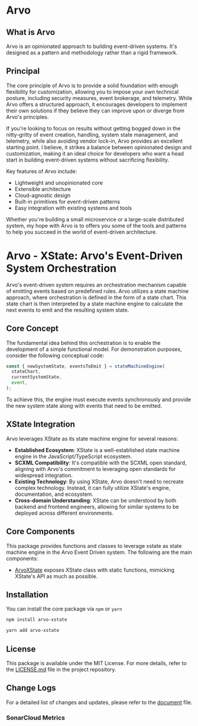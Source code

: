 # Arvo

## What is Arvo

Arvo is an opinionated approach to building event-driven systems. It's designed as a pattern and methodology rather than a rigid framework.

## Principal

The core principle of Arvo is to provide a solid foundation with enough flexibility for customization, allowing you to impose your own technical posture, including security measures, event brokerage, and telemetry. While Arvo offers a structured approach, it encourages developers to implement their own solutions if they believe they can improve upon or diverge from Arvo's principles.

If you're looking to focus on results without getting bogged down in the nitty-gritty of event creation, handling, system state management, and telemetry, while also avoiding vendor lock-in, Arvo provides an excellent starting point. I believe, it strikes a balance between opinionated design and customization, making it an ideal choice for developers who want a head start in building event-driven systems without sacrificing flexibility.

Key features of Arvo include:

- Lightweight and unopinionated core
- Extensible architecture
- Cloud-agnostic design
- Built-in primitives for event-driven patterns
- Easy integration with existing systems and tools

Whether you're building a small microservice or a large-scale distributed system, my hope with Arvo is to offers you some of the tools and patterns to help you succeed in the world of event-driven architecture.

# Arvo - XState: Arvo's Event-Driven System Orchestration

Arvo's event-driven system requires an orchestration mechanism capable of emitting events based on predefined rules. Arvo utilizes a state machine approach, where orchestration is defined in the form of a state chart. This state chart is then interpreted by a state machine engine to calculate the next events to emit and the resulting system state.

## Core Concept

The fundamental idea behind this orchestration is to enable the development of a simple functional model. For demonstration purposes, consider the following conceptual code:

```typescript
const { newSystemState, eventsToEmit } = stateMachineEngine(
  stateChart,
  currentSystemState,
  event,
);
```

To achieve this, the engine must execute events synchronously and provide the new system state along with events that need to be emitted.

## XState Integration

Arvo leverages XState as its state machine engine for several reasons:

- **Established Ecosystem**: XState is a well-established state machine engine in the JavaScript/TypeScript ecosystem.
- **SCXML Compatibility**: It's compatible with the SCXML open standard, aligning with Arvo's commitment to leveraging open standards for widespread integration.
- **Existing Technology**: By using XState, Arvo doesn't need to recreate complex technology. Instead, it can fully utilize XState's engine, documentation, and ecosystem.
- **Cross-domain Understanding**: XState can be understood by both backend and frontend engineers, allowing for similar systems to be deployed across different environments.

## Core Components

This package provides functions and classes to leverage xstate as state machine engine in the Arvo Event Driven system. The following are the main components:

- [ArvoXState](src/ArvoXState/README.md) exposes XState class with static functions, mimicking XState's API as much as possible.

## Installation

You can install the core package via `npm` or `yarn`

```bash
npm install arvo-xstate
```

```bash
yarn add arvo-xstate
```

## License

This package is available under the MIT License. For more details, refer to the [LICENSE.md](LICENSE.md) file in the project repository.

## Change Logs

For a detailed list of changes and updates, please refer to the [document](CHANGELOG.md) file.

### SonarCloud Metrics
